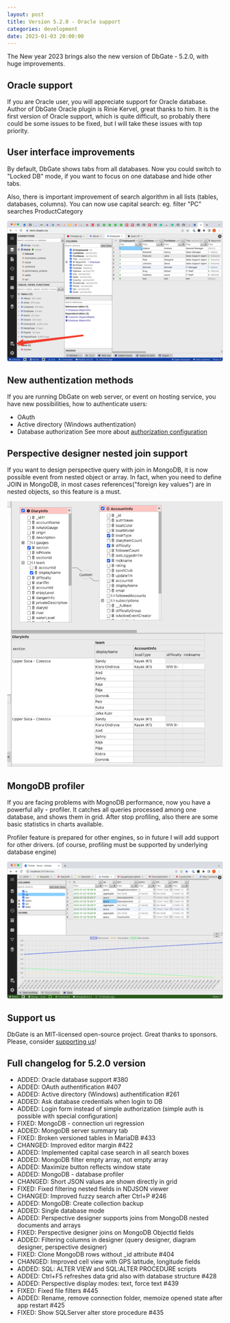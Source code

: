 ```yaml
---
layout: post
title: Version 5.2.0 - Oracle support
categories: development
date: 2023-01-03 20:00:00
---
```


The New year 2023 brings also the new version of DbGate - 5.2.0, with huge improvements.

## Oracle support

If you are Oracle user, you will appreciate support for Oracle database. Author of DbGate Oracle plugin is Rinie Kervel, great thanks to him. It is the first version of Oracle support, which is quite difficult, so probably there could be some issues to be fixed, but I will take these issues with top priority.

## User interface improvements
By default, DbGate shows tabs from all databases. Now you could switch to "Locked DB" mode, if you want to focus on one database and hide other tabs.

Also, there is important improvement of search algorithm in all lists (tables, databases, columns). You can now use capital search: eg. filter "PC" searches ProductCategory

<img src='/assets/screenshots/version-5-2-0-lockeddb.png' />

## New authentization methods
If you are running DbGate on web server, or event on hosting service, you have new possibilities, how to authenticate users:
* OAuth
* Active directory (Windows authentization)
* Database authorization
See more about [authorization configuration](https://dbgate.org/features/integration.html)

## Perspective designer nested join support
If you want to design perspective query with join in MongoDB, it is now possible event from nested object or array. In fact, when you need to define JOIN in MongoDB, in most cases references("foreign key values") are in nested objects, so this feature is a must.

<img src='/assets/screenshots/version-5-2-0-nested-join.png' />

## MongoDB profiler
If you are facing problems with MognoDB performance, now you have a powerful ally - profiler. It catches all queries processed among one database, and shows them in grid. After stop profiling, also there are some basic statistics in charts available.

Profiler feature is prepared for other engines, so in future I will add support for other drivers. (of course, profiling must be supported by underlying database engine)

<img src='/assets/screenshots/mongodb-profiler.png' />

## Support us
DbGate is an MIT-licensed open-source project. Great thanks to sponsors. Please, consider [supporting us](https://github.com/sponsors/dbgate)!

## Full changelog for 5.2.0 version
- ADDED: Oracle database support #380
- ADDED: OAuth authentification #407
- ADDED: Active directory (Windows) authentification #261
- ADDED: Ask database credentials when login to DB
- ADDED: Login form instead of simple authorization (simple auth is possible with special configuration)
- FIXED: MongoDB - connection uri regression
- ADDED: MongoDB server summary tab
- FIXED: Broken versioned tables in MariaDB #433
- CHANGED: Improved editor margin #422
- ADDED: Implemented capital case search in all search boxes
- ADDED: MongoDB filter empty array, not empty array
- ADDED: Maximize button reflects window state
- ADDED: MongoDB - database profiler
- CHANGED: Short JSON values are shown directly in grid
- FIXED: Fixed filtering nested fields in NDJSON viewer
- CHANGED: Improved fuzzy search after Ctrl+P #246
- ADDED: MongoDB: Create collection backup
- ADDED: Single database mode
- ADDED: Perspective designer supports joins from MongoDB nested documents and arrays
- FIXED: Perspective designer joins on MongoDB ObjectId fields
- ADDED: Filtering columns in designer (query designer, diagram designer, perspective designer)
- FIXED: Clone MongoDB rows without _id attribute #404
- CHANGED: Improved cell view with GPS latitude, longitude fields
- ADDED: SQL: ALTER VIEW and SQL:ALTER PROCEDURE scripts
- ADDED: Ctrl+F5 refreshes data grid also with database structure #428
- ADDED: Perspective display modes: text, force text #439
- FIXED: Fixed file filters #445
- ADDED: Rename, remove connection folder, memoize opened state after app restart #425
- FIXED: Show SQLServer alter store procedure #435
